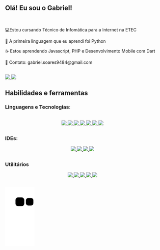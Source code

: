 ## Olá! Eu sou o Gabriel!
<br>
<p> 💻Estou cursando Técnico de Infomática para a Internet na ETEC</p>
<p> 🐍 A primeira linguagem que eu aprendi foi Python</p>
<p> ☕ Estou aprendendo Javascript, PHP e Desenvolvimento Mobile com Dart</p>
<p> 📧 Contato: gabriel.soares9484@gmail.com</p>

<br>

<div align="">
  <a href="https://github.com/BrielSoares">
    <img width="400em" src="https://github-readme-stats.vercel.app/api?username=BrielSoares&show_icons=true&theme=dracula&include_all_commits=false&count_private=true"/>
    <img width="400em" src="https://github-readme-stats.vercel.app/api/top-langs/?username=BrielSoares&layout=compact&langs_count=7&theme=dracula"/>
  </a>
</div>

 ## Habilidades e ferramentas

### Linguagens e Tecnologias:
<div style="display: inline_block" align="center"><br>
  <a href="https://github.com/BrielSoares">
    <img src="https://cdn.jsdelivr.net/gh/devicons/devicon/icons/python/python-original.svg" width="45px">
    <img src="https://cdn.jsdelivr.net/gh/devicons/devicon/icons/javascript/javascript-original.svg" width="45px">
    <img src="https://cdn.jsdelivr.net/gh/devicons/devicon/icons/html5/html5-original.svg" width="45px">
    <img src="https://cdn.jsdelivr.net/gh/devicons/devicon/icons/css3/css3-original.svg" width="45px">
    <img src="https://cdn.jsdelivr.net/gh/devicons/devicon/icons/android/android-plain.svg" width="45px">
    <img src="https://cdn.jsdelivr.net/gh/devicons/devicon/icons/php/php-original.svg" width="45px">
    <img src="https://cdn.jsdelivr.net/gh/devicons/devicon/icons/mysql/mysql-original.svg" width="45px">
  </a>
</div>

## 

### IDEs:
<div style="display: inline_block" align="center">
  <a href="https://github.com/BrielSoares">
    <img src="https://cdn.jsdelivr.net/gh/devicons/devicon/icons/vscode/vscode-original.svg" width="45px"/>
    <img src="https://cdn.discordapp.com/attachments/757670175485984848/950533713668763648/pycharm-icon.svg" width="45px"/>
    <img src="https://cdn.discordapp.com/attachments/757670175485984848/950539045723840533/icons8-android-studio.svg" width="45px">
    <img src="https://cdn.discordapp.com/attachments/757670175485984848/950539046403325982/SublimeText-icon.svg" width="50px">
  </a>
</div>

##

### Utilitários
<div style="display: inline_block" align="center">
  <a href="https://github.com/BrielSoares">
    <img src="https://cdn.discordapp.com/attachments/757670175485984848/950541789113245696/icons8-office-365.svg" width="45px">
    <img src="https://cdn.discordapp.com/attachments/757670175485984848/950541789348114482/icons8-equipes-da-microsoft.svg" width="45px">  
    <img src="https://cdn.discordapp.com/attachments/757670175485984848/951097337659412480/virtualbox-icon.svg" width="45px">
    <img src="https://cdn.jsdelivr.net/gh/devicons/devicon/icons/canva/canva-original.svg" width="45px"/>
     <img src="https://cdn.discordapp.com/attachments/757670175485984848/950541788928675950/icons8-chrome.svg" width="45px">
  </a>
</div>

##

![Snake animation](https://github.com/BrielSoares/BrielSoares/blob/output/github-contribution-grid-snake.svg)

